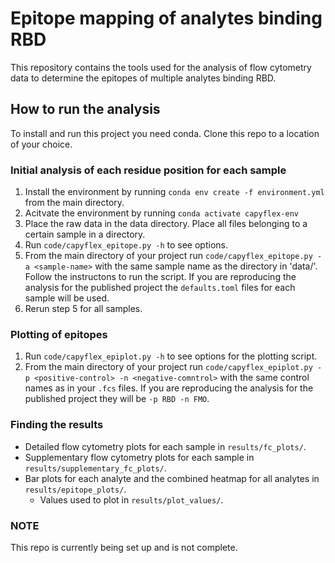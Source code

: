 # Epitope mapping of analytes binding RBD

This repository contains the tools used for the analysis of flow cytometry data to determine the epitopes of multiple analytes binding RBD.

## How to run the analysis
To install and run this project you need conda. Clone this repo to a location of your choice.
### Initial analysis of each residue position for each sample
1. Install the environment by running `conda env create -f environment.yml` from the main directory.
2. Acitvate the environment by running `conda activate capyflex-env`
3. Place the raw data in the data directory. Place all files belonging to a certain sample in a directory.
4. Run `code/capyflex_epitope.py -h` to see options.
5. From the main directory of your project run `code/capyflex_epitope.py -a <sample-name>` with the same sample name as the directory in 'data/'. Follow the instructons to run the script. If you are reproducing the analysis for the published project the `defaults.toml` files for each sample will be used.
6. Rerun step 5 for all samples.

### Plotting of epitopes
1. Run `code/capyflex_epiplot.py -h` to see options for the plotting script.
2. From the main directory of your project run `code/capyflex_epiplot.py -p <positive-control> -n <negative-comntrol>` with the same control names as in your `.fcs` files. If you are reproducing the analysis for the published project they will be `-p RBD -n FMO`.

### Finding the results
- Detailed flow cytometry plots for each sample in `results/fc_plots/`.
- Supplementary flow cytometry plots for each sample in `results/supplementary_fc_plots/`.
- Bar plots for each analyte and the combined heatmap for all analytes in `results/epitope_plots/`.
    - Values used to plot in `results/plot_values/`.

### NOTE
This repo is currently being set up and is not complete.